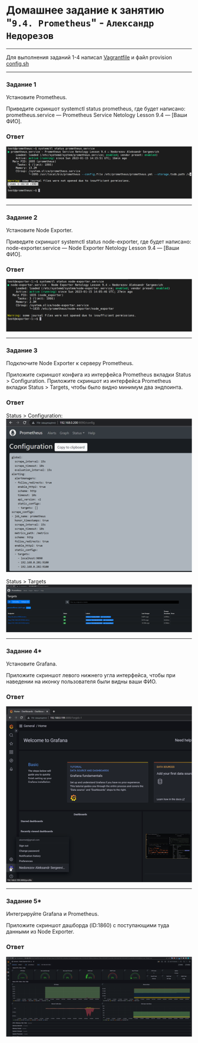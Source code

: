 # Домашнее задание к занятию "`9.4. Prometheus`" - `Александр Недорезов`

---

Для выполнения заданий 1-4 написал [Vagrantfile](https://github.com/smutosey/9-04-prometheus-p1/blob/main/Vagrantfile) 
и файл provision [config.sh](https://github.com/smutosey/9-04-prometheus-p1/blob/main/config.sh)

---


### Задание 1

Установите Prometheus.

Приведите скриншот systemctl status prometheus, где будет написано: prometheus.service — Prometheus Service Netology Lesson 9.4 — [Ваши ФИО].

### Ответ

![img](https://github.com/smutosey/9-04-prometheus-p1/blob/main/img/01-1.png)

---

### Задание 2

Установите Node Exporter.

Приведите скриншот systemctl status node-exporter, где будет написано: node-exporter.service — Node Exporter Netology Lesson 9.4 — [Ваши ФИО].

### Ответ

![img](https://github.com/smutosey/9-04-prometheus-p1/blob/main/img/02-1.png)

---

### Задание 3

Подключите Node Exporter к серверу Prometheus.

Приложите скриншот конфига из интерфейса Prometheus вкладки Status > Configuration. Приложите скриншот из интерфейса Prometheus вкладки Status > Targets, чтобы было видно минимум два эндпоинта.

### Ответ

Status > Configuration:
![img](https://github.com/smutosey/9-04-prometheus-p1/blob/main/img/03-1.png)

Status > Targets
![img](https://github.com/smutosey/9-04-prometheus-p1/blob/main/img/03-2.png)

---

### Задание 4*

Установите Grafana.

Приложите скриншот левого нижнего угла интерфейса, чтобы при наведении на иконку пользователя были видны ваши ФИО.

### Ответ

![image](https://github.com/smutosey/9-04-prometheus-p1/blob/main/img/04-1.png)


---

### Задание 5*

Интегрируйте Grafana и Prometheus.

Приложите скриншот дашборда (ID:1860) с поступающими туда данными из Node Exporter.

### Ответ

![image](https://github.com/smutosey/9-04-prometheus-p1/blob/main/img/05-1.png)